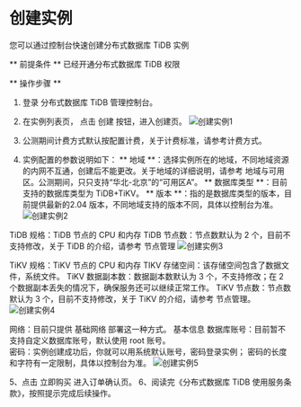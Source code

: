 # 创建实例

您可以通过控制台快速创建分布式数据库 TiDB 实例

** 前提条件 **
已经开通分布式数据库 TiDB 权限

** 操作步骤 **
1. 登录 分布式数据库 TiDB 管理控制台。
2. 在实例列表页， 点击 创建 按钮，进入创建页。
![创建实例1](../../../../../image/TiDB/Create-Instance-1.png)

3. 公测期间计费方式默认按配置计费，关于计费标准，请参考计费方式。
4. 实例配置的参数说明如下：
** 地域 **：选择实例所在的地域，不同地域资源的内网不互通，创建后不能更改。关于地域的详细说明，请参考 地域与可用区。公测期间，只只支持“华北-北京”的“可用区A”。
** 数据库类型 **：目前支持的数据库类型为 TiDB+TiKV。
** 版本 **：指的是数据库类型的版本，目前提供最新的2.04 版本，不同地域支持的版本不同，具体以控制台为准。
![创建实例2](../../../../../image/TiDB/Create-Instance-2.png)

TiDB 规格：TiDB 节点的 CPU 和内存
TiDB 节点数：节点数默认为 2 个，目前不支持修改，关于 TiDB 的介绍，请参考 节点管理
![创建实例3](../../../../../image/TiDB/Create-Instance-3.png)

TiKV 规格：TiKV 节点的 CPU 和内存
TIKV 存储空间：该存储空间包含了数据文件，系统文件。
TiKV 数据副本数：数据副本数默认为 3 个，不支持修改；在 2 个数据副本丢失的情况下，确保服务还可以继续正常工作。
TiKV 节点数：节点数默认为 3 个，目前不支持修改，关于 TiKV 的介绍，请参考 节点管理。
![创建实例4](../../../../../image/TiDB/Create-Instance-4.png)

网络：目前只提供 基础网络 部署这一种方式。
基本信息
数据库账号：目前暂不支持自定义数据库账号，默认使用 root 账号。  
密码：实例创建成功后，你就可以用系统默认账号，密码登录实例； 密码的长度和字符有一定限制，具体以控制台为准。
![创建实例5](../../../../../image/TiDB/Create-Instance-5.png)

5、点击 立即购买 进入订单确认页。 
6、阅读完《分布式数据库 TiDB 使用服务条款》，按照提示完成后续操作。 